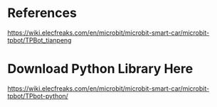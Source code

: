 # References

https://wiki.elecfreaks.com/en/microbit/microbit-smart-car/microbit-tpbot/TPBot_tianpeng

# Download Python Library Here

https://wiki.elecfreaks.com/en/microbit/microbit-smart-car/microbit-tpbot/TPbot-python/

